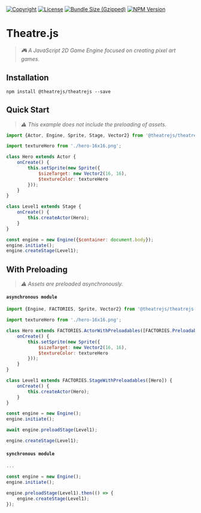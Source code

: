 [![Copyright](https://img.shields.io/badge/©-deformhead-white.svg)](https://github.com/deformhead) [![License](https://img.shields.io/badge/license-MIT-blue.svg)](https://github.com/theatrejs/theatrejs/blob/master/LICENSE) [![Bundle Size (Gzipped)](https://img.shields.io/bundlejs/size/@theatrejs/theatrejs@latest)](https://www.npmjs.com/package/@theatrejs/theatrejs/v/latest) [![NPM Version](https://img.shields.io/npm/v/@theatrejs/theatrejs/latest)](https://www.npmjs.com/package/@theatrejs/theatrejs/v/latest)

# Theatre.js

> *🎮 A JavaScript 2D Game Engine focused on creating pixel art games.*

## Installation

```shell
npm install @theatrejs/theatrejs --save
```

## Quick Start

> *⚠️ This example does not include the preloading of assets.*

```javascript
import {Actor, Engine, Sprite, Stage, Vector2} from '@theatrejs/theatrejs';

import textureHero from './hero-16x16.png';

class Hero extends Actor {
    onCreate() {
        this.setSprite(new Sprite({
            $sizeTarget: new Vector2(16, 16),
            $textureColor: textureHero
        }));
    }
}

class Level1 extends Stage {
    onCreate() {
        this.createActor(Hero);
    }
}

const engine = new Engine({$container: document.body});
engine.initiate();
engine.createStage(Level1);
```

## With Preloading

> *⚠️ Assets are preloaded asynchronously.*

#### `asynchronous module`

```javascript
import {Engine, FACTORIES, Sprite, Vector2} from '@theatrejs/theatrejs';

import textureHero from './hero-16x16.png';

class Hero extends FACTORIES.ActorWithPreloadables([FACTORIES.PreloadableTexture(textureHero)]) {
    onCreate() {
        this.setSprite(new Sprite({
            $sizeTarget: new Vector2(16, 16),
            $textureColor: textureHero
        }));
    }
}

class Level1 extends FACTORIES.StageWithPreloadables([Hero]) {
    onCreate() {
        this.createActor(Hero);
    }
}

const engine = new Engine();
engine.initiate();

await engine.preloadStage(Level1);

engine.createStage(Level1);
```

#### `synchronous module`

```javascript
...

const engine = new Engine();
engine.initiate();

engine.preloadStage(Level1).then(() => {
    engine.createStage(Level1);
});
```
